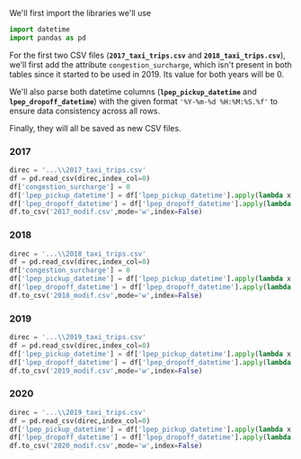 We'll first import the libraries we'll use
```python
import datetime
import pandas as pd
```

For the first two CSV files (**`2017_taxi_trips.csv`** and **`2018_taxi_trips.csv`**), we'll first add the attribute `congestion_surcharge`, which isn't present in both tables since it started to be used in 2019. Its value for both years will be 0.

We'll also parse both datetime columns (**`lpep_pickup_datetime`** and **`lpep_dropoff_datetime`**) with the given format `'%Y-%m-%d %H:%M:%S.%f'` to ensure data consistency across all rows.

Finally, they will all be saved as new CSV files.

### 2017
```python
direc = '...\\2017_taxi_trips.csv'
df = pd.read_csv(direc,index_col=0)
df['congestion_surcharge'] = 0
df['lpep_pickup_datetime'] = df['lpep_pickup_datetime'].apply(lambda x:datetime.datetime.strptime(x,'%Y-%m-%d %H:%M:%S.%f'))
df['lpep_dropoff_datetime'] = df['lpep_dropoff_datetime'].apply(lambda x:datetime.datetime.strptime(x,'%Y-%m-%d %H:%M:%S.%f'))
df.to_csv('2017_modif.csv',mode='w',index=False)
```

### 2018
```python
direc = '...\\2018_taxi_trips.csv'
df = pd.read_csv(direc,index_col=0)
df['congestion_surcharge'] = 0
df['lpep_pickup_datetime'] = df['lpep_pickup_datetime'].apply(lambda x:datetime.datetime.strptime(x,'%Y-%m-%d %H:%M:%S.%f'))
df['lpep_dropoff_datetime'] = df['lpep_dropoff_datetime'].apply(lambda x:datetime.datetime.strptime(x,'%Y-%m-%d %H:%M:%S.%f'))
df.to_csv('2018_modif.csv',mode='w',index=False)
```

### 2019
```python
direc = '...\\2019_taxi_trips.csv'
df = pd.read_csv(direc,index_col=0)
df['lpep_pickup_datetime'] = df['lpep_pickup_datetime'].apply(lambda x:datetime.datetime.strptime(x,'%Y-%m-%d %H:%M:%S.%f'))
df['lpep_dropoff_datetime'] = df['lpep_dropoff_datetime'].apply(lambda x:datetime.datetime.strptime(x,'%Y-%m-%d %H:%M:%S.%f'))
df.to_csv('2019_modif.csv',mode='w',index=False)
```

### 2020
```python
direc = '...\\2019_taxi_trips.csv'
df = pd.read_csv(direc,index_col=0)
df['lpep_pickup_datetime'] = df['lpep_pickup_datetime'].apply(lambda x:datetime.datetime.strptime(x,'%Y-%m-%d %H:%M:%S.%f'))
df['lpep_dropoff_datetime'] = df['lpep_dropoff_datetime'].apply(lambda x:datetime.datetime.strptime(x,'%Y-%m-%d %H:%M:%S.%f'))
df.to_csv('2020_modif.csv',mode='w',index=False)
```
